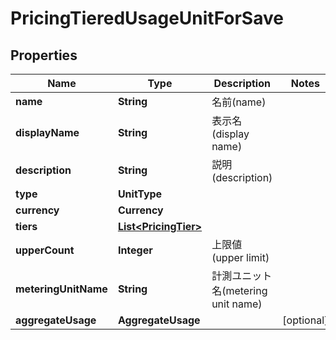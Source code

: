 

# PricingTieredUsageUnitForSave


## Properties

| Name | Type | Description | Notes |
|------------ | ------------- | ------------- | -------------|
|**name** | **String** | 名前(name) |  |
|**displayName** | **String** | 表示名(display name) |  |
|**description** | **String** | 説明(description) |  |
|**type** | **UnitType** |  |  |
|**currency** | **Currency** |  |  |
|**tiers** | [**List&lt;PricingTier&gt;**](PricingTier.md) |  |  |
|**upperCount** | **Integer** | 上限値(upper limit) |  |
|**meteringUnitName** | **String** | 計測ユニット名(metering unit name) |  |
|**aggregateUsage** | **AggregateUsage** |  |  [optional] |



